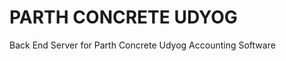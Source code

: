 PARTH CONCRETE UDYOG
====================

Back End Server for Parth Concrete Udyog Accounting Software